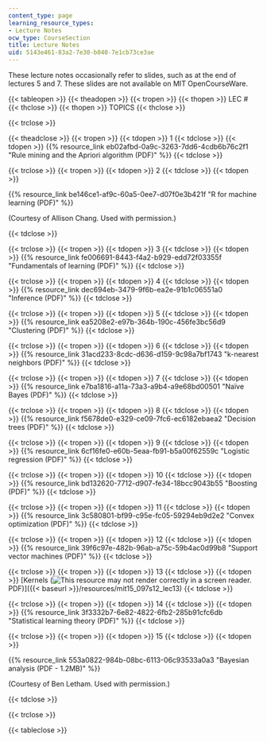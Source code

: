 ```yaml
---
content_type: page
learning_resource_types:
- Lecture Notes
ocw_type: CourseSection
title: Lecture Notes
uid: 5143e461-83a2-7e30-b040-7e1cb73ce3ae
---
```


These lecture notes occasionally refer to slides, such as at the end of lectures 5 and 7. These slides are not available on MIT OpenCourseWare.

{{< tableopen >}}
{{< theadopen >}}
{{< tropen >}}
{{< thopen >}}
LEC #
{{< thclose >}}
{{< thopen >}}
TOPICS
{{< thclose >}}

{{< trclose >}}

{{< theadclose >}}
{{< tropen >}}
{{< tdopen >}}
1
{{< tdclose >}}
{{< tdopen >}}
{{% resource_link eb02afbd-0a9c-3263-7dd6-4cdb6b76c2f1 "Rule mining and the Apriori algorithm (PDF)" %}}
{{< tdclose >}}

{{< trclose >}}
{{< tropen >}}
{{< tdopen >}}
2
{{< tdclose >}}
{{< tdopen >}}


{{% resource_link be146ce1-af9c-60a5-0ee7-d07f0e3b421f "R for machine learning (PDF)" %}}

(Courtesy of Allison Chang. Used with permission.)


{{< tdclose >}}

{{< trclose >}}
{{< tropen >}}
{{< tdopen >}}
3
{{< tdclose >}}
{{< tdopen >}}
{{% resource_link fe006691-8443-f4a2-b929-edd72f03355f "Fundamentals of learning (PDF)" %}}
{{< tdclose >}}

{{< trclose >}}
{{< tropen >}}
{{< tdopen >}}
4
{{< tdclose >}}
{{< tdopen >}}
{{% resource_link dec694eb-3479-9f6b-ea2e-91b1c06551a0 "Inference (PDF)" %}}
{{< tdclose >}}

{{< trclose >}}
{{< tropen >}}
{{< tdopen >}}
5
{{< tdclose >}}
{{< tdopen >}}
{{% resource_link ea5208e2-e97b-364b-190c-456fe3bc56d9 "Clustering (PDF)" %}}
{{< tdclose >}}

{{< trclose >}}
{{< tropen >}}
{{< tdopen >}}
6
{{< tdclose >}}
{{< tdopen >}}
{{% resource_link 31acd233-8cdc-d636-d159-9c98a7bf1743 "k-nearest neighbors (PDF)" %}}
{{< tdclose >}}

{{< trclose >}}
{{< tropen >}}
{{< tdopen >}}
7
{{< tdclose >}}
{{< tdopen >}}
{{% resource_link e7ba1816-a11a-73a3-a9b4-a9e68bd00501 "Naïve Bayes (PDF)" %}}
{{< tdclose >}}

{{< trclose >}}
{{< tropen >}}
{{< tdopen >}}
8
{{< tdclose >}}
{{< tdopen >}}
{{% resource_link f5678de0-e329-ce09-7fc6-ec6182ebaea2 "Decision trees (PDF)" %}}
{{< tdclose >}}

{{< trclose >}}
{{< tropen >}}
{{< tdopen >}}
9
{{< tdclose >}}
{{< tdopen >}}
{{% resource_link 6cf16fe0-e60b-5eaa-fb91-b5a00f62559c "Logistic regression (PDF)" %}}
{{< tdclose >}}

{{< trclose >}}
{{< tropen >}}
{{< tdopen >}}
10
{{< tdclose >}}
{{< tdopen >}}
{{% resource_link bd132620-7712-d907-fe34-18bcc9043b55 "Boosting (PDF)" %}}
{{< tdclose >}}

{{< trclose >}}
{{< tropen >}}
{{< tdopen >}}
11
{{< tdclose >}}
{{< tdopen >}}
{{% resource_link 3c580801-bf99-c95e-fc05-59294eb9d2e2 "Convex optimization (PDF)" %}}
{{< tdclose >}}

{{< trclose >}}
{{< tropen >}}
{{< tdopen >}}
12
{{< tdclose >}}
{{< tdopen >}}
{{% resource_link 39f6c97e-482b-96ab-a75c-59b4ac0d99b8 "Support vector machines (PDF)" %}}
{{< tdclose >}}

{{< trclose >}}
{{< tropen >}}
{{< tdopen >}}
13
{{< tdclose >}}
{{< tdopen >}}
[Kernels (![This resource may not render correctly in a screen reader.](/images/inacessible.gif)PDF)]({{< baseurl >}}/resources/mit15_097s12_lec13)
{{< tdclose >}}

{{< trclose >}}
{{< tropen >}}
{{< tdopen >}}
14
{{< tdclose >}}
{{< tdopen >}}
{{% resource_link 3f3332b7-6e82-4822-6fb2-285b91cfc6db "Statistical learning theory (PDF)" %}}
{{< tdclose >}}

{{< trclose >}}
{{< tropen >}}
{{< tdopen >}}
15
{{< tdclose >}}
{{< tdopen >}}


{{% resource_link 553a0822-984b-08bc-6113-06c93533a0a3 "Bayesian analysis (PDF - 1.2MB)" %}}

(Courtesy of Ben Letham. Used with permission.)


{{< tdclose >}}

{{< trclose >}}

{{< tableclose >}}